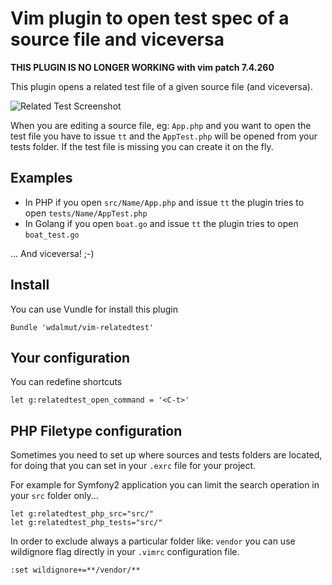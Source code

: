 # Vim plugin to open test spec of a source file and viceversa

**THIS PLUGIN IS NO LONGER WORKING with vim patch 7.4.260**

This plugin opens a related test file of a given source file (and viceversa).

![Related Test Screenshot](http://example.walterdalmut.com/relatedtest.gif)

When you are editing a source file, eg: `App.php` and you want to open the test file
you have to issue `tt` and the `AppTest.php` will be opened from your tests folder.
If the test file is missing you can create it on the fly.

## Examples

- In PHP if you open `src/Name/App.php` and issue `tt` the plugin tries to open `tests/Name/AppTest.php`
- In Golang if you open `boat.go` and issue `tt` the plugin tries to open `boat_test.go`

... And viceversa! ;-)

## Install

You can use Vundle for install this plugin

```viml
Bundle 'wdalmut/vim-relatedtest'
```

## Your configuration

You can redefine shortcuts

```viml
let g:relatedtest_open_command = '<C-t>'
```

## PHP Filetype configuration

Sometimes you need to set up where sources and tests folders are located, for doing
that you can set in your `.exrc` file for your project.

For example for Symfony2 application you can limit the search operation in your
`src` folder only...

```vim
let g:relatedtest_php_src="src/"
let g:relatedtest_php_tests="src/"
```

In order to exclude always a particular folder like: `vendor` you can use
wildignore flag directly in your `.vimrc` configuration file.

```vim
:set wildignore+=**/vendor/**
```

